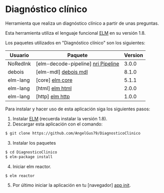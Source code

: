 # Diagnóstico clínico

Herramienta que realiza un diagnóstico clínico a partir de unas preguntas.

Esta herramienta utiliza el lenguaje funcional [ELM][elm installer] en su versión 1.8.

Los paquetes utilizados en "Diagnóstico clínico" son los siguientes:

| Usuario | Paquete | Version |
| ------ | ------ | -
| NoRedInk | [elm-decode-pipeline] [nri Pipeline] | 3.0.0|
| debois | [elm-mdl] [debois mdl] | 8.1.0|
| elm-lang | [core] [elm core] | 5.1.1|
| elm-lang | [html] [elm html] | 2.0.0|
| elm-lang | [http] [elm http] | 1.0.0|

Para instalar y hacer uso de esta aplicación siga los siguientes pasos:

1. Instalar [ELM][elm installer] (recuerda instalar la versión 1.8).
2. Descargar esta aplicación con el comando:
```sh
$ git clone https://github.com/AngelGus79/DiagnosticoClinico
```
3. Instalar los paquetes
```sh
$ cd DiagnosticoClinico
$ elm-package install
```
4. Iniciar elm reactor.
```sh
$ elm reactor
```
5. Por último iniciar la aplicación en tu [navegador] [app init].

   [elm installer]: <http://elm-lang.org:1234/install>
   [nri Pipeline]: <https://github.com/NoRedInk/elm-decode-pipeline>
   [debois mdl]: <https://github.com/debois/elm-mdl>
   [elm core]: <https://github.com/elm-lang/core>
   [elm html]: <https://github.com/elm-lang/html>
   [elm http]: <https://github.com/elm-lang/http>
   [app init]: <http://localhost:8000/Update.elm>
